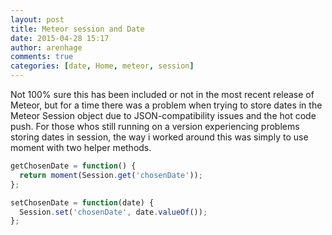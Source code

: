 ```yaml
---
layout: post
title: Meteor session and Date
date: 2015-04-28 15:17
author: arenhage
comments: true
categories: [date, Home, meteor, session]
---
```

Not 100% sure this has been included or not in the most recent release of Meteor, but for a time there was a problem when trying to store dates in the Meteor Session object due to JSON-compatibility issues and the hot code push.
For those whos still running on a version experiencing problems storing dates in session, the way i worked around this was simply to use moment with two helper methods.

```javascript
getChosenDate = function() {
  return moment(Session.get('chosenDate'));
};

setChosenDate = function(date) {
  Session.set('chosenDate', date.valueOf());
};
```
